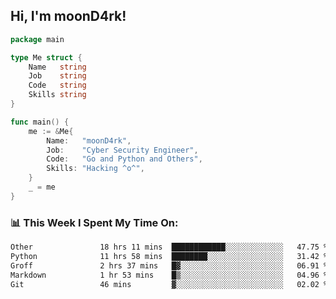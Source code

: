 <h2> Hi, I'm moonD4rk!</h2>

```go
package main

type Me struct {
	Name   string
	Job    string
	Code   string
	Skills string
}

func main() {
	me := &Me{
		Name:   "moonD4rk",
		Job:    "Cyber Security Engineer",
		Code:   "Go and Python and Others",
		Skills: "Hacking ^o^",
	}
	_ = me
}
```

<h3>📊 This Week I Spent My Time On:</h3>
<!-- <img align='right' src="https://github-readme-stats.vercel.app/api?username=moond4rk&show_icons=true&theme=radical", width="300" height="150"> -->

<!--START_SECTION:waka-->

```txt
Other               18 hrs 11 mins  ████████████░░░░░░░░░░░░░   47.75 %
Python              11 hrs 58 mins  ████████░░░░░░░░░░░░░░░░░   31.42 %
Groff               2 hrs 37 mins   █▓░░░░░░░░░░░░░░░░░░░░░░░   06.91 %
Markdown            1 hr 53 mins    █▒░░░░░░░░░░░░░░░░░░░░░░░   04.96 %
Git                 46 mins         ▓░░░░░░░░░░░░░░░░░░░░░░░░   02.02 %
```

<!--END_SECTION:waka-->

